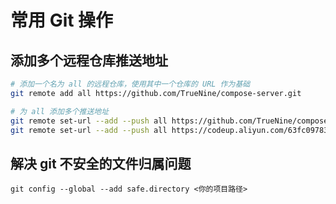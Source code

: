 # 常用 Git 操作

## 添加多个远程仓库推送地址

```sh
# 添加一个名为 all 的远程仓库，使用其中一个仓库的 URL 作为基础
git remote add all https://github.com/TrueNine/compose-server.git

# 为 all 添加多个推送地址
git remote set-url --add --push all https://github.com/TrueNine/compose-server.git
git remote set-url --add --push all https://codeup.aliyun.com/63fc0978360d441ff22c91e5/TrueNine/compose-server.git
```

## 解决 git 不安全的文件归属问题

```shell
git config --global --add safe.directory <你的项目路径>
``` 
